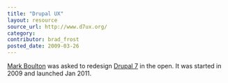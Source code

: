 ```yaml
---
title: "Drupal UX"
layout: resource
source_url: http://www.d7ux.org/
category: 
contributor: brad_frost
posted_date: 2009-03-26
---
```

[Mark Boulton](https://twitter.com/markboulton) was asked to redesign [Drupal 7](http://www.d7ux.org/drupal-7-launches/) in the open. It was started in 2009 and launched Jan 2011.
